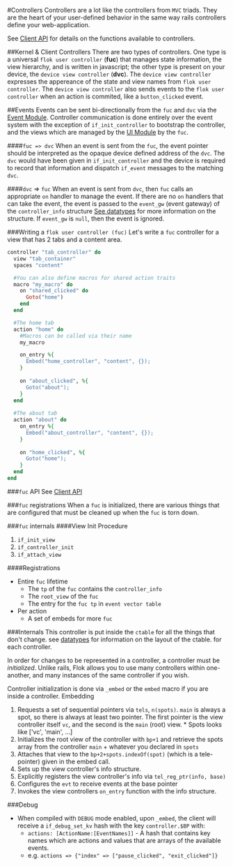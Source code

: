 #Controllers
Controllers are a lot like the controllers from `MVC` triads. They are the heart of your user-defined behavior in the same way rails controllers define your web-application.

See [Client API](./client_api.md) for details on the functions available to controllers.

##Kernel & Client Controllers
There are two types of controllers.  One type is a universal `flok user controller` (**fuc**) that manages state information, the view hierarchy, and is written in javascript; the other type is present on your device, the `device view controller` (**dvc**). The `device view controller` expresses the appereance of the state and view names from `flok user controller`.  The `device view controller` also sends events to the `flok user controller` when an action is commited, like a `button_clicked` event.

##Events
Events can be sent bi-directionally from the `fuc` and `dvc` via the [Event Module](./mod/event.md).  Controller communication is done entirely over the event system with the exception of `if_init_controller` to bootstrap the controller, and the views which are managed by the [UI Module](./mod/ui.md) by the `fuc`.

####`fuc => dvc`
When an event is sent from the `fuc`, the event pointer should be interpreted as the opaque device defined address of the `dvc`. The `dvc` would have been given in `if_init_controller` and the device is required to record that information and dispatch `if_event` messages to the matching `dvc`.

####`dvc` => `fuc`
When an event is sent from `dvc`, then `fuc` calls an appropriate `on` handler to manage the event. If there are no `on` handlers that can take the
event, the event is passed to the `event_gw` (event gateway) of the `controller_info` structure [See datatypes](./datatypes.md) for more information
on the structure. If `event_gw` is `null`, then the event is ignored.

###Writing a `flok user controller (fuc)`
Let's write a `fuc` controller for a view that has 2 tabs and a content area.

```ruby
controller "tab_controller" do
  view "tab_container"
  spaces "content"

  #You can also define macros for shared action traits
  macro "my_macro" do
    on "shared_clicked" do
      Goto("home")
    end
  end

  #The home tab
  action "home" do
    #Macros can be called via their name
    my_macro

    on_entry %{
      Embed("home_controller", "content", {});
    }
    
    on "about_clicked", %{
      Goto("about");
    }
  end
  
  #The about tab
  action "about" do
    on_entry %{
      Embed("about_controller", "content", {});
    }
    
    on "home_clicked", %{
      Goto("home");
    }
  end
end
```

###`fuc` API
  See [Client API](./client_api.md)

###`fuc` registrations
When a `fuc` is initialized, there are various things that are configured that must be cleaned up when the `fuc` is torn down.

###`fuc` internals
####View Init Procedure
  1. `if_init_view`
  2. `if_controller_init`
  3. `if_attach_view`

####Registrations
  * Entire `fuc` lifetime
    * The `tp` of the `fuc` contains the `controller_info`
    * The `root_view` of the `fuc`
    * The entry for the `fuc tp` in `event vector table`
  * Per action
    * A set of embeds for more `fuc`

###Internals
This controller is put inside the `ctable` for all the things that don't change. see [datatypes](./datatypes.md) for information on the layout of the ctable.
for each controller.

In order for changes to be represented in a controller, a controller must be *initialized*. Unlike rails, Flok allows you to use many controllers within one-another,
and many instances of the same controller if you wish. 

Controller initialization is done via `_embed` or the `embed` macro if you are inside a controller. Embedding
  1. Requests a set of sequential pointers via `tels`, `n(spots)`.  `main` is always a spot, so there is always at least two pointer. The first pointer is the view controller itself `vc`, and the second is the `main` (root) view.
    * Spots looks like ['vc', 'main', ...]
  2. Initializes the root view of the controller with `bp+1` and retrieve the spots array from the controller `main` + whatever you declared in `spots`
  3. Attaches that view to the `bp+2+spots.indexOf(spot)` (which is a tele-pointer) given in the embed call.
  4. Sets up the view controller's info structure.
  5. Explicitly registers the view controller's info via `tel_reg_ptr(info, base)`
  6. Configures the `evt` to receive events at the base pointer
  6. Invokes the view controllers `on_entry` function with the info structure.

###Debug
  * When compiled with `DEBUG` mode enabled, upon `_embed`, the client will receive a `if_debug_set_kv` hash with the key `controller.$BP` with:
    * `actions: [ActionName:[EventNames]]` - A hash that contains key names which are actions and values that are arrays of the available events.
     * e.g. `actions => {"index" => ["pause_clicked", "exit_clicked"]}`
